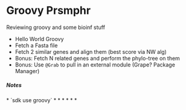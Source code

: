 Groovy Prsmphr
==============

Reviewing groovy and some bioinf stuff
 
* Hello World Groovy
* Fetch a Fasta file
* Fetch 2 similar genes and align them (best score via NW alg)
* Bonus: Fetch N related genes and perform the phylo-tree on them
* Bonus: Use `@Grab` to pull in an external module (Grape? Package Manager) 

<h5>Notes</h5>
* `sdk use groovy` 
* <https://en.wikipedia.org/wiki/Hirschberg%27s_algorithm>
* <http://groovy-lang.org/syntax.html>
* <http://docs.groovy-lang.org/latest/html/documentation/grape.html>
* <http://groovy-lang.org/style-guide.html>
* <http://docs.groovy-lang.org/latest/html/documentation/grape.html#Grape-MoreExamples>
* <https://spring.io/blog/2014/05/28/using-the-innovative-groovy-template-engine-in-spring-boot>